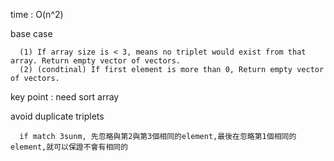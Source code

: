 ​time : O(n^2)

​base case

      (1) If array size is < 3, means no triplet would exist from that array. Return empty vector of vectors.
      (2) (condtinal) If first element is more than 0, Return empty vector of vectors.

​key point : need sort array

​avoid duplicate triplets
 
      if match 3sunm, 先忽略與第2與第3個相同的element,最後在忽略第1個相同的element,就可以保證不會有相同的
